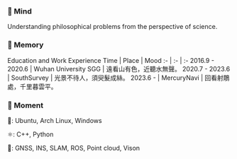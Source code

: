### 🌱 Mind

Understanding philosophical problems from the perspective of science.

### 🌌 Memory

Education and Work Experience
Time | Place | Mood
:- | :- | :-
2016.9 - 2020.6 | Wuhan University SGG | 遠看山有色，近聽水無聲。
2020.7 - 2023.6 | SouthSurvey | 光景不待人，須臾髮成絲。
2023.6 -  | MercuryNavi | 回看射鵰處，千里暮雲平。

### 🍉 Moment

🌸: Ubuntu, Arch Linux, Windows

⚛️: C++, Python

🔅: GNSS, INS, SLAM, ROS, Point cloud, Vison 
